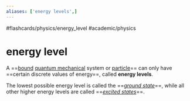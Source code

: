 ```yaml
---
aliases: ['energy levels',]
---
```


#flashcards/physics/energy_level #academic/physics

# energy level

A ==[bound](bound%20state.md) [quantum mechanical](quantum%20mechanics.md) system or [particle](particle.md)== can only have ==certain discrete values of energy==, called __energy levels__.

The lowest possible energy level is called the ==_[ground state](ground%20state.md)_==, while all other higher energy levels are called ==_[excited states](excited%20state.md)_==.

